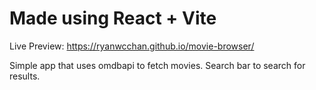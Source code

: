 # Made using React + Vite

Live Preview: https://ryanwcchan.github.io/movie-browser/

Simple app that uses omdbapi to fetch movies. Search bar to search for results.
